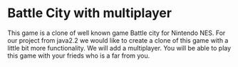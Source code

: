 # Battle City with multiplayer

This game is a clone of well known game Battle city for Nintendo NES.
For our project from java2.2 we would like to create a clone of this game with a little bit more functionality.
We will add a multiplayer. You will be able to play this game with your frieds who is a far from you.
